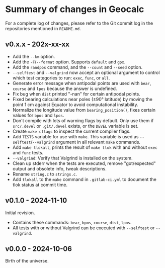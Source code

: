 <!-- NEWS.md -->
<!-- File ID: d0d3fe52-9f97-11ef-a21d-83850402c3ce -->

Summary of changes in Geocalc
=============================

For a complete log of changes, please refer to the Git commit log in the 
repositories mentioned in `README.md`.

v0.x.x - 202x-xx-xx
-------------------

- Add the `--km` option.
- Add the `-F`/`--format` option. Supports `default` and `gpx`.
- Add the `randpos` command, and the `--count` and `--seed` option.
- `--selftest` and `--valgrind` now accept an optional argument to 
  control which test categories to run: `exec`, `func`, or `all`.
- Generate error message when antipodal points are used with `bear`, 
  `course` and `lpos` because the answer is undefined.
- Fix bug when `dist` printed "-nan" for certain antipodal points.
- Fixed bearing calculations near poles (±90° latitude) by moving the 
  point 1 cm against Equator to avoid computational instability.
- Normalize the longitude value from `bearing_position()`, fixes certain 
  values for `bpos` and `lpos`.
- Don't compile with lots of warning flags by default. Only use them if 
  `src/.devel` or `.git/.devel` exists, or the `DEVEL` variable is set.
- Create `make cflags` to inspect the current compiler flags.
- Add `TESTS` variable for use with `make`. This variable is used as 
  `--selftest`/`--valgrind` argument in all relevant `make` commands.
- Add `make tlokall`, prints the result of `make tlok` with and without 
  `exec` and `func` tests.
- `--valgrind`: Verify that Valgrind is installed on the system.
- Clean up stderr when the tests are executed, remove "got/expected" 
  output and obsolete info, tweak descriptions.
- Rename `string.c` to `strings.c`.
- Add `tlokall` to the `make` command in `.gitlab-ci.yml` to document 
  the tlok status at commit time.

v0.1.0 - 2024-11-10
-------------------

Initial revision.

- Contains these commands: `bear`, `bpos`, `course`, `dist`, `lpos`.
- All tests with or without Valgrind can be executed with `--selftest` 
  or `--valgrind`.

v0.0.0 - 2024-10-06
-------------------

Birth of the universe.

<!--
vim: set ts=2 sw=2 sts=2 tw=72 et fo=tcqw fenc=utf8 :
vim: set com=b\:#,fb\:-,fb\:*,n\:> ft=markdown :
-->
